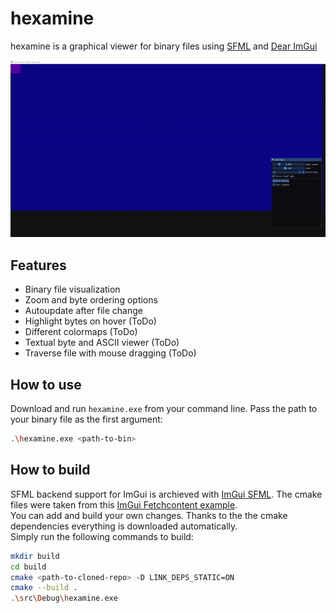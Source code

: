 # hexamine
hexamine is a graphical viewer for binary files using [SFML](https://github.com/SFML/SFML) and [Dear ImGui](https://github.com/ocornut/imgui)

![Hexamine Autoupdate](img/hexamine-autoupdate.gif)

## Features
- Binary file visualization
- Zoom and byte ordering options
- Autoupdate after file change
- Highlight bytes on hover (ToDo)
- Different colormaps (ToDo)
- Textual byte and ASCII viewer (ToDo)
- Traverse file with mouse dragging (ToDo)

## How to use
Download and run `hexamine.exe` from your command line. Pass the path to your binary file as the first argument:
```sh
.\hexamine.exe <path-to-bin>
```

## How to build
SFML backend support for ImGui is archieved with [ImGui SFML](https://github.com/SFML/imgui-sfml). The cmake files were taken from this [ImGui Fetchcontent example](https://github.com/eliasdaler/imgui-sfml-fetchcontent).\
You can add and build your own changes. Thanks to the the cmake dependencies everything is downloaded automatically. \
Simply run the following commands to build:

```sh
mkdir build
cd build
cmake <path-to-cloned-repo> -D LINK_DEPS_STATIC=ON
cmake --build .
.\src\Debug\hexamine.exe
```
